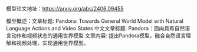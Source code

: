 模型论文地址：https://arxiv.org/abs/2406.09455

模型概述：文章标题: Pandora: Towards General World Model with Natural Language Actions and Video States
中文文章标题: Pandora：面向具有自然语言动作和视频状态的通用世界模型
文章内容: 提出Pandora模型，融合自然语言理解和视频处理，实现通用世界模型。
